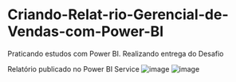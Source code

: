 # Criando-Relat-rio-Gerencial-de-Vendas-com-Power-BI
Praticando estudos com Power BI. Realizando entrega do Desafio

Relatório publicado no Power BI Service
![image](https://github.com/user-attachments/assets/58d1391a-b19d-4bca-9702-ca05881e2465)
![image](https://github.com/user-attachments/assets/2fe0fe42-6148-436e-bca7-bf4d8dc8760d)

